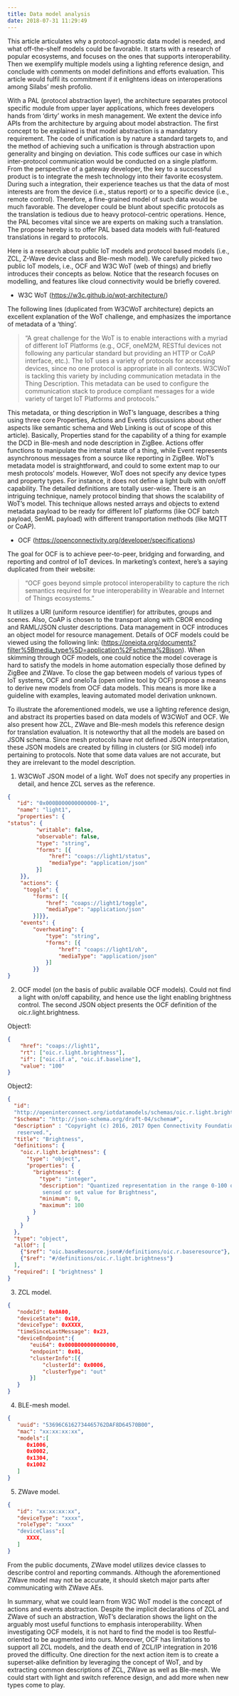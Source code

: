 ```yaml
---
title: Data model analysis
date: 2018-07-31 11:29:49
---
```


This article articulates why a protocol-agnostic data model is needed, and what off-the-shelf models could be favorable. It starts with a research of popular ecosystems, and focuses on the ones that supports interoperability. Then we exemplify multiple models using a lighting reference design, and conclude with comments on model definitions and efforts evaluation. This article would fulfil its commitment if it enlightens ideas on interoperations among Silabs’ mesh profolio.

With a PAL (protocol abstraction layer), the architecture separates protocol specific module from upper layer applications, which frees developers hands from ‘dirty’ works in mesh management. We extent the device info APIs from the architecture by arguing about model abstraction. The first concept to be explained is that model abstraction is a mandatory requirement. The code of unification is by nature a standard targets to, and the method of achieving such a unification is through abstraction upon generality and binging on deviation. This code suffices our case in which inter-protocol communication would be conducted on a single platform. From the perspective of a gateway developer, the key to a successful product is to integrate the mesh technology into their favorite ecosystem. During such a integration, their experience teaches us that the data of most interests are from the device (i.e., status report) or to a specific device (i.e., remote control). Therefore, a fine-grained model of such data would be much favorable. The developer could be blunt about specific protocols as the translation is tedious due to heavy protocol-centric operations. Hence, the PAL becomes vital since we are experts on making such a translation. The propose hereby is to offer PAL based data models with full-featured translations in regard to protocols.

Here is a research about public IoT models and protocol based models (i.e., ZCL, Z-Wave device class and  Ble-mesh model). We carefully picked two public IoT models, i.e., OCF and W3C WoT (web of things) and briefly introduces their concepts as below. Notice that the research focuses on modelling, and features like cloud connectivity would be briefly covered.

*	W3C WoT (https://w3c.github.io/wot-architecture/)

The following lines (duplicated from W3CWoT architecture) depicts an excellent explanation of the WoT challenge, and emphasizes the importance of metadata of a ‘thing’.

> “A great challenge for the WoT is to enable interactions with a myriad of different IoT Platforms (e.g., OCF, oneM2M, RESTful devices not following any particular standard but providing an HTTP or CoAP interface, etc.). The IoT uses a variety of protocols for accessing devices, since no one protocol is appropriate in all contexts. W3CWoT is tackling this variety by including communication metadata in the Thing Description. This metadata can be used to configure the communication stack to produce compliant messages for a wide variety of target IoT Platforms and protocols.”

This metadata, or thing description in WoT’s language, describes a thing using three core Properties, Actions and Events (discussions about other aspects like semantic schema and Web Linking is out of scope of this article). Basically, Properties stand for the capability of a thing for example the DCD in Ble-mesh and node description in ZigBee. Actions offer functions to manipulate the internal state of a thing, while Event represents asynchronous messages from a source like reporting in ZigBee. WoT’s metadata model is straightforward, and could to some extent map to our mesh protocols’ models. However, WoT does not specify any device types and property types. For instance, it does not define a light bulb with on/off capability. The detailed definitions are totally user-wise. There is an intriguing technique, namely protocol binding that shows the scalability of WoT’s model. This technique allows nested arrays and objects to extend metadata payload to be ready for different IoT platforms (like OCF batch payload, SenML payload) with different transportation methods (like MQTT or CoAP).

*	OCF (https://openconnectivity.org/developer/specifications)

The goal for OCF is to achieve peer-to-peer, bridging and forwarding, and reporting and control of IoT devices. In marketing’s context, here’s a saying duplicated from their website:

>“OCF goes beyond simple protocol interoperability to capture the rich semantics required for true interoperability in Wearable and Internet of Things ecosystems.”

It utilizes a URI (uniform resource identifier) for attributes, groups and scenes. Also, CoAP is chosen to the transport along with CBOR encoding and RAML/JSON cluster descriptions. Data
management in OCF introduces an object model for resource management.
Details of OCF models could be viewed using the following link: (https://oneiota.org/documents?filter%5Bmedia_type%5D=application%2Fschema%2Bjson). When skimming through OCF models, one could notice the model coverage is hard to satisfy the models in home automation especially those defined by ZigBee and ZWave. To close the gap between models of various types of IoT systems, OCF and oneIoTa (open online tool by OCF) propose a means to derive new models from OCF data models. This means is more like a guideline with examples, leaving automated model derivation unknown.

To illustrate the aforementioned models, we use a lighting reference design, and abstract its properties based on data models of W3CWoT and OCF. We also present how ZCL, ZWave and Ble-mesh models this reference design for translation evaluation. It is noteworthy that all the models are based on JSON schema. Since mesh protocols have not defined JSON interpretation, these JSON models are created by filling in clusters (or SIG model) info pertaining to protocols. Note that some data values are not accurate, but they are irrelevant to the model description.

1.	W3CWoT JSON model of a light. WoT does not specify any properties in detail, and hence ZCL serves as the reference.
```JSON
{
   "id": "0x000B000000000000-1",
   "name": "light1",
   "properties": {
"status": {
         "writable": false,
         "observable": false,
         "type": "string",
         "forms": [{
             "href": "coaps://light1/status",
             "mediaType": "application/json"
         }]
    }},
    "actions": {
     "toggle": {
        "forms": [{
            "href": "coaps://light1/toggle",
            "mediaType": "application/json"
        }]}},
    "events": {
        "overheating": {
            "type": "string",
            "forms": [{
                "href": "coaps://light1/oh",
                "mediaType": "application/json"
            }]
        }}
}
```
2.	OCF model (on the basis of public available OCF models). Could not find a light with on/off capability, and hence use the light enabling brightness control. The second JSON object presents the OCF definition of the oic.r.light.brightness.

Object1:
```JSON
{
    "href": "coaps://light1",
    "rt": ["oic.r.light.brightness"],
    "if": ["oic.if.a", "oic.if.baseline"],
    "value": "100"
}
```

Object2:
```JSON
{
  "id":       
  "http://openinterconnect.org/iotdatamodels/schemas/oic.r.light.brightness.json#",
  "$schema": "http://json-schema.org/draft-04/schema#",
  "description" : "Copyright (c) 2016, 2017 Open Connectivity Foundation, Inc. All rights  
   reserved.",
  "title": "Brightness",
  "definitions": {
    "oic.r.light.brightness": {
      "type": "object",
      "properties": {
        "brightness": {
          "type": "integer",
          "description": "Quantized representation in the range 0-100 of the current
           sensed or set value for Brightness",
          "minimum": 0,
          "maximum": 100
        }
      }
    }
  },
  "type": "object",
  "allOf": [
    {"$ref": "oic.baseResource.json#/definitions/oic.r.baseresource"},
    {"$ref": "#/definitions/oic.r.light.brightness"}
  ],
  "required": [ "brightness" ]
}
```

3.	ZCL model.
```JSON
{
   "nodeId": 0x0A00,
   "deviceState": 0x10,
   "deviceType": 0xXXXX,
   "timeSinceLastMessage": 0x23,
   "deviceEndpoint":{
       "eui64": 0x000B000000000000,
       "endpoint": 0x01,
       "clusterInfo":[{
           "clusterId": 0x0006,
           "clusterType": "out"
       }]
   }
}
```

4.	BLE-mesh model.
```JSON
{
   "uuid": "53696C6162734465762DAF8D64570B00",
   "mac": "xx:xx:xx:xx",
   "models":[
      0x1006,
      0x0002,
      0x1304,
      0x1002
   ]
}
```

5.	ZWave model.
```JSON
{
   "id": "xx:xx:xx:xx",
   "deviceType": "xxxx",
   "roleType": "xxxx"
   "deviceClass":[
      XXXX,
   ]
}
```
From the public documents, ZWave model utilizes device classes to describe control and reporting commands. Although the aforementioned ZWave model may not be accurate, it should sketch major parts after communicating with ZWave AEs.

In summary, what we could learn from W3C WoT model is the concept of actions and events abstraction. Despite the implicit declarations of ZCL and ZWave of such an abstraction, WoT’s declaration shows the light on the arguably most useful functions to emphasis interoperability. When investigating OCF models, it is not hard to find the model is too Restful-oriented to be augmented into ours. Moreover, OCF has limitations to support all ZCL models, and the death end of ZCL/IP integration in 2016 proved the difficulty. One direction for the next action item is to create a superset-alike definition by leveraging the concept of WoT, and by extracting common descriptions of ZCL, ZWave as well as Ble-mesh. We could start with light and switch reference design, and add more when new types come to play.
